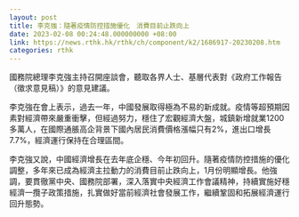 ```yaml
---
layout: post
title: 李克強：隨著疫情防控措施優化　消費目前止跌向上
date: 2023-02-08 00:24:48.000000000 +08:00
link: https://news.rthk.hk/rthk/ch/component/k2/1686917-20230208.htm
categories: rthk
---
```


國務院總理李克強主持召開座談會，聽取各界人士、基層代表對《政府工作報告（徵求意見稿）》的意見建議。

李克強在會上表示，過去一年，中國發展取得極為不易的新成就。疫情等超預期因素對經濟帶來嚴重衝擊，但經過努力，穩住了宏觀經濟大盤，城鎮新增就業1200多萬人，在國際通脹高企背景下國內居民消費價格漲幅只有2%，進出口增長7.7%，經濟運行保持在合理區間。

李克強又說，中國經濟增長在去年底企穩、今年初回升。隨著疫情防控措施的優化調整，多年來已成為經濟主拉動力的消費目前止跌向上，1月份明顯增長。他強調，要貫徹黨中央、國務院部署，深入落實中央經濟工作會議精神，持續實施好穩經濟一攬子政策措施，扎實做好當前經濟社會發展工作，繼續鞏固和拓展經濟運行回升態勢。
